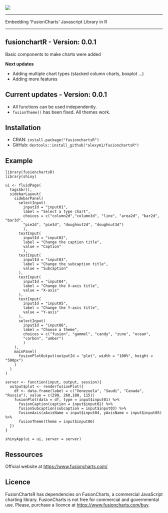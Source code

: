 ![](https://github.com/alexym1/fusionChartsR/blob/master/man/figures/fusionchartsR.PNG)

---

Embedding 'FusionCharts' Javascript Library in R

---

## fusionchartR - Version: 0.0.1

Basic components to make charts were added

**Next updates**
- Adding multiple chart types (stacked column charts, boxplot ...)
- Adding more features

## Current updates - Version: 0.0.1
- All functions can be used independently.
- `fusionTheme()` has been fixed. All themes work.

## Installation

- CRAN: `install.package("fusionchartsR")`
- GitHub: `devtools::install_github("alexym1/fusionchartsR")`

## Example

```{r}
library(fusionchartsR)
library(shiny)

ui <- fluidPage(
  tags$br(),
  sidebarLayout(
    sidebarPanel(
      selectInput(
        inputId = "input01", 
        label = "Select a type chart", 
        choices = c("column2d","column3d", "line", "area2d", "bar2d", "bar3d", 
        "pie2d", "pie3d", "doughnut2d", "doughnut3d")
        ),
      textInput(
        inputId = "input02", 
        label = "Change the caption title", 
        value = "Caption"
        ),
      textInput(
        inputId = "input03", 
        label = "Change the subcaption title", 
        value = "Subcaption"
      ),
      textInput(
        inputId = "input04", 
        label = "Change the X-axis title", 
        value = "X-axis"
      ),
      textInput(
        inputId = "input05", 
        label = "Change the Y-axis title", 
        value = "Y-axis"
      ),
      selectInput(
        inputId = "input06", 
        label = "Choose a theme",  
        choices = c("fusion", "gammel", "candy", "zune", "ocean", 
        "carbon", "umber")
        )
    ),
    mainPanel(
      fusionPlotOutput(outputId = "plot", width = "100%", height = "500px")
    )
  )
)

server <- function(input, output, session){
  output$plot <- renderfusionPlot({
    df <- data.frame(label = c("Venezuela", "Saudi", "Canada", "Russia"), value = c(290, 260,180, 115))
    fusionPlot(data = df, type = input$input01) %>%
      fusionCaption(caption = input$input02) %>%
      fusionSubcaption(subcaption = input$input03) %>%
      fusionAxis(xAxisName = input$input04, yAxisName = input$input05) %>%
      fusionTheme(theme = input$input06)
  })
}

shinyApp(ui = ui, server = server)
```

## Ressources

Official website at https://www.fusioncharts.com/

## Licence 

FusionChartsR has dependencies on FusionCharts, a commercial JavaScript charting library. FusionCharts is not free for commercial and governmental use. Please, purchase a licence at https://www.fusioncharts.com/buy.
